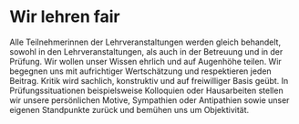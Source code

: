 <!--
   NAME - The NAME of this project is:
ethos

  FILE - The FILENAME of the current file is:
/v1a2.md

  CREATION - This project was CREATED on:
2017-01-28-16:15:00 UTC

  MODIFICATION - This project was last MODIFIED on:
2017-01-28-16:15:00 UTC

  VERSION - The current VERSION of this project is:
<git-commit-hash>-2017-01-28-16:15:00 UTC

  CREATOR(S) - This project was CREATED by:
Michael Czechowski, Martin Maga

  CONTACT - You can CONTACT the creator(s) or developer(s) of this project at:
E-Mail: mail@martinmaga.de

  COPYRIGHT - The COPYRIGHT holder of this project is:
COPYRIGHT (c) 2016 Martin Maga

  LICENSE - This project is LICENSED under the following license:
Martin Maga 2016 CC BY-SA 4.0 https://creativecommons.org

  SUBFILE – This is a SUBFILE! For more INFORMATION on this project go to:
/README.md
-->

# Wir lehren fair
Alle Teilnehmerinnen der Lehrveranstaltungen werden gleich behandelt, sowohl in den Lehrveranstaltungen, als auch in der Betreuung und in der Prüfung.
Wir wollen unser Wissen ehrlich und auf Augenhöhe teilen.
Wir begegnen uns mit aufrichtiger Wertschätzung und respektieren jeden Beitrag.
Kritik wird sachlich, konstruktiv und auf freiwilliger Basis geübt.
In Prüfungssituationen beispielsweise Kolloquien oder Hausarbeiten stellen wir unsere persönlichen Motive, Sympathien oder Antipathien sowie unser eigenen Standpunkte zurück und bemühen uns um Objektivität.
